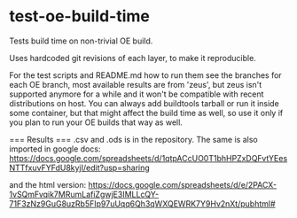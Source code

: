 # test-oe-build-time

Tests build time on non-trivial OE build.

Uses hardcoded git revisions of each layer, to make it reproducible.

For the test scripts and README.md how to run them see the branches for
each OE branch, most available results are from 'zeus', but zeus isn't
supported anymore for a while and it won't be compatible with recent
distributions on host. You can always add buildtools tarball or run it
inside some container, but that might affect the build time as well, so
use it only if you plan to run your OE builds that way as well.

=== Results ===
.csv and .ods is in the repository. The same is also imported in google docs:
https://docs.google.com/spreadsheets/d/1qtpACcUO0T1bhHPZxDQFvtYEesNTTfxuvFYFdU8kyjI/edit?usp=sharing

and the html version:
https://docs.google.com/spreadsheets/d/e/2PACX-1vSQmFvqik7MRumLafiZgwjE3IMLLcQY-71F3zNz9GuG8uzRb5FIp97uUqq6Qh3qWXQEWRK7Y9Hv2nXt/pubhtml#

